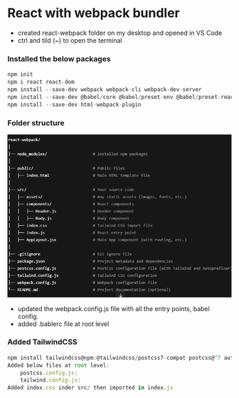 # React with webpack bundler

- created react-webpack folder on my desktop and opened in VS Code
- ctrl and tild (~) to open the terminal

### Installed the below packages

```js
npm init
npm i react react-dom
npm install --save-dev webpack webpack-cli webpack-dev-server
npm install --save-dev @babel/core @babel/preset-env @babel/preset-react babel-loader
npm install --save-dev html-webpack-plugin

```

### Folder structure

![alt text](./src/assets/image.png)

- updated the webpack.config.js file with all the entry points, babel config.
- added .bablerc file at root level

### Added TailwindCSS

```js
npm install tailwindcss@npm:@tailwindcss/postcss7-compat postcss@^7 autoprefixer@^9 --save-dev
Added below files at root level:
    postcss.config.js:
    tailwind.config.js:
Added index.css inder src/ then imported in index.js
```
